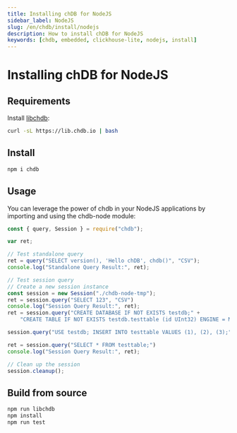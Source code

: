 ```yaml
---
title: Installing chDB for NodeJS
sidebar_label: NodeJS
slug: /en/chdb/install/nodejs
description: How to install chDB for NodeJS
keywords: [chdb, embedded, clickhouse-lite, nodejs, install]
---
```


# Installing chDB for NodeJS

## Requirements

Install [libchdb](https://github.com/chdb-io/chdb):

```bash
curl -sL https://lib.chdb.io | bash
```

## Install

```bash
npm i chdb
```

## Usage

You can leverage the power of chdb in your NodeJS applications by importing and using the chdb-node module:

```javascript
const { query, Session } = require("chdb");

var ret;

// Test standalone query
ret = query("SELECT version(), 'Hello chDB', chdb()", "CSV");
console.log("Standalone Query Result:", ret);

// Test session query
// Create a new session instance
const session = new Session("./chdb-node-tmp");
ret = session.query("SELECT 123", "CSV")
console.log("Session Query Result:", ret);
ret = session.query("CREATE DATABASE IF NOT EXISTS testdb;" +
    "CREATE TABLE IF NOT EXISTS testdb.testtable (id UInt32) ENGINE = MergeTree() ORDER BY id;");

session.query("USE testdb; INSERT INTO testtable VALUES (1), (2), (3);")

ret = session.query("SELECT * FROM testtable;")
console.log("Session Query Result:", ret);

// Clean up the session
session.cleanup();
```

## Build from source

```bash
npm run libchdb
npm install
npm run test
```

